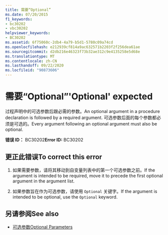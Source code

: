 ```yaml
---
title: 需要“Optional”
ms.date: 07/20/2015
f1_keywords:
- bc30202
- vbc30202
helpviewer_keywords:
- BC30202
ms.assetid: 6f75060c-2db4-4a79-b5d1-5780c09a74cd
ms.openlocfilehash: e212939cf814a9ac632571b2203f2f256dea61ae
ms.sourcegitcommit: d2db216e46323f73b32ae312c9e4135258e5d68e
ms.translationtype: MT
ms.contentlocale: zh-CN
ms.lasthandoff: 09/22/2020
ms.locfileid: "90873606"
---
```

# <a name="optional-expected"></a><span data-ttu-id="8564a-102">需要“Optional”</span><span class="sxs-lookup"><span data-stu-id="8564a-102">'Optional' expected</span></span>

<span data-ttu-id="8564a-103">过程声明中的可选参数后跟必需的参数。</span><span class="sxs-lookup"><span data-stu-id="8564a-103">An optional argument in a procedure declaration is followed by a required argument.</span></span> <span data-ttu-id="8564a-104">可选参数后面的每个参数都必须是可选的。</span><span class="sxs-lookup"><span data-stu-id="8564a-104">Every argument following an optional argument must also be optional.</span></span>  
  
 <span data-ttu-id="8564a-105">**错误 ID：** BC30202</span><span class="sxs-lookup"><span data-stu-id="8564a-105">**Error ID:** BC30202</span></span>  
  
## <a name="to-correct-this-error"></a><span data-ttu-id="8564a-106">更正此错误</span><span class="sxs-lookup"><span data-stu-id="8564a-106">To correct this error</span></span>  
  
1. <span data-ttu-id="8564a-107">如果需要参数，请将其移动到自变量列表中的第一个可选参数之前。</span><span class="sxs-lookup"><span data-stu-id="8564a-107">If the argument is intended to be required, move it to precede the first optional argument in the argument list.</span></span>  
  
2. <span data-ttu-id="8564a-108">如果参数旨在作为可选参数，请使用 `Optional` 关键字。</span><span class="sxs-lookup"><span data-stu-id="8564a-108">If the argument is intended to be optional, use the `Optional` keyword.</span></span>  
  
## <a name="see-also"></a><span data-ttu-id="8564a-109">另请参阅</span><span class="sxs-lookup"><span data-stu-id="8564a-109">See also</span></span>

- [<span data-ttu-id="8564a-110">可选参数</span><span class="sxs-lookup"><span data-stu-id="8564a-110">Optional Parameters</span></span>](../../programming-guide/language-features/procedures/optional-parameters.md)
